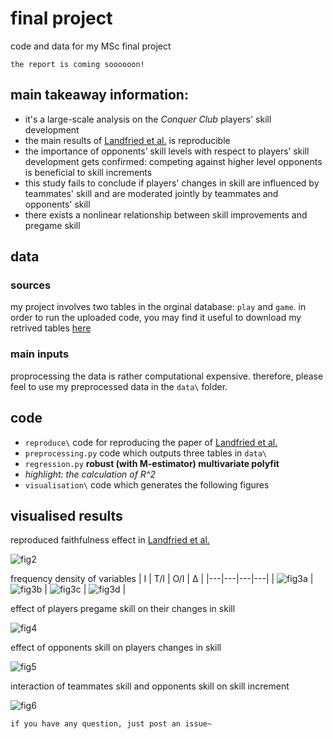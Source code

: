 # final project
code and data for my MSc final project

`the report is coming soooooon!`

## main takeaway information:
 - it's a large-scale analysis on the *Conquer Club* players' skill development
 - the main results of [Landfried et al.](https://journals.plos.org/plosone/article?id=10.1371/journal.pone.0211014) is reproducible
 - the importance of opponents’ skill levels with respect to players’ skill development gets confirmed: competing against higher level opponents is beneficial to skill increments
 - this study fails to conclude if players' changes in skill are influenced by teammates' skill and are moderated jointly by teammates and opponents' skill
 - there exists a nonlinear relationship between skill improvements and pregame skill

## data
### sources
my project involves two tables in the orginal database: `play` and `game`. in order to run the uploaded code, you may find it useful to download my retrived tables [here](https://drive.google.com/drive/folders/13LUQjrzp11D7h1SkU5EX7J2cN78mY6sz?usp=sharing) 
### main inputs
proprocessing the data is rather computational expensive. therefore, please feel to use my preprocessed data in the `data\` folder. 

## code
 - `reproduce\` code for reproducing the paper of [Landfried et al.](https://journals.plos.org/plosone/article?id=10.1371/journal.pone.0211014)
 - `preprocessing.py` code which outputs three tables in `data\`
 - `regression.py` **robust (with M-estimator) multivariate polyfit**
  - *highlight: the calculation of R^2* 
 - `visualisation\` code which generates the following figures
  
## visualised results
reproduced faithfulness effect in [Landfried et al.](https://journals.plos.org/plosone/article?id=10.1371/journal.pone.0211014)

![fig2](./figs/2.png)

frequency density of variables
| I | T/I | O/I | Δ |
|---|---|---|---|
|  ![fig3a](./figs/3a.png) | ![fig3b](./figs/3b.png)  | ![fig3c](./figs/3c.png)  |  ![fig3d](./figs/3d.png) |

effect of players pregame skill on their changes in skill 

![fig4](./figs/4.png)

effect of opponents skill on players changes in skill 

![fig5](./figs/5.png)

interaction of teammates skill and opponents skill on skill increment

![fig6](./figs/6.png)

`if you have any question, just post an issue~`
  
